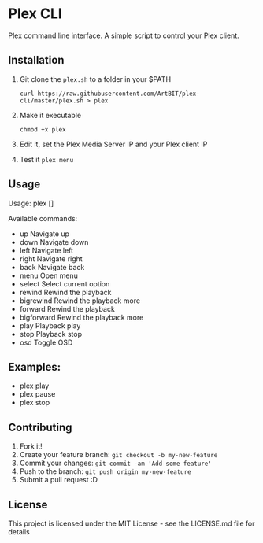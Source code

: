# Plex CLI

Plex command line interface. A simple script to control your Plex client.

## Installation

1. Git clone the `plex.sh` to a folder in your $PATH

    `curl https://raw.githubusercontent.com/ArtBIT/plex-cli/master/plex.sh > plex`

2. Make it executable

    `chmod +x plex`

2. Edit it, set the Plex Media Server IP and your Plex client IP
4. Test it
    `plex menu`

## Usage

Usage: plex [<command>]

Available commands:
- up            Navigate up
- down          Navigate down
- left          Navigate left
- right         Navigate right
- back          Navigate back
- menu          Open menu
- select        Select current option
- rewind        Rewind the playback 
- bigrewind     Rewind the playback more
- forward       Rewind the playback 
- bigforward    Rewind the playback more
- play          Playback play
- stop          Playback stop
- osd           Toggle OSD

## Examples:
- plex play
- plex pause
- plex stop

## Contributing

1. Fork it!
2. Create your feature branch: `git checkout -b my-new-feature`
3. Commit your changes: `git commit -am 'Add some feature'`
4. Push to the branch: `git push origin my-new-feature`
5. Submit a pull request :D

## License

This project is licensed under the MIT License - see the LICENSE.md file for details
